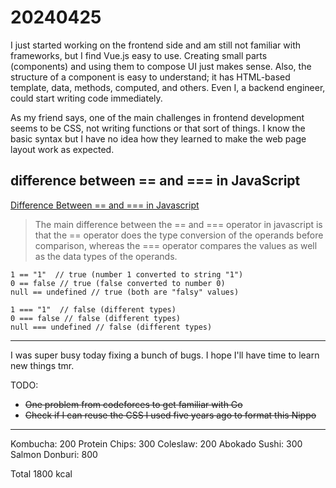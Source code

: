 <head><meta name="viewport" content="width=device-width, initial-scale=1.0, user-scalable=yes" /></head>

# 20240425

I just started working on the frontend side and am still not familiar with frameworks, but I find Vue.js easy to use. Creating small parts (components) and using them to compose UI just makes sense. Also, the structure of a component is easy to understand; it has HTML-based template, data, methods, computed, and others. Even I, a backend engineer, could start writing code immediately.

As my friend says, one of the main challenges in frontend development seems to be CSS, not writing functions or that sort of things. I know the basic syntax but I have no idea how they learned to make the web page layout work as expected.

## difference between == and === in JavaScript

[Difference Between == and === in Javascript](https://www.scaler.com/topics/javascript/difference-between-double-equals-and-triple-equals-in-javascript/#)

> The main difference between the == and === operator in javascript is that the == operator does the type conversion of the operands before comparison, whereas the === operator compares the values as well as the data types of the operands.

```
1 == "1"  // true (number 1 converted to string "1")
0 == false // true (false converted to number 0)
null == undefined // true (both are "falsy" values)
```

```
1 === "1"  // false (different types)
0 === false // false (different types)
null === undefined // false (different types)
```

---

I was super busy today fixing a bunch of bugs. I hope I\'ll have time to learn new things tmr.

TODO:

- ~~One problem from codeforces to get familiar with Go~~
- ~~Check if I can reuse the CSS I used five years ago to format this Nippo~~

---

Kombucha: 200
Protein Chips: 300
Coleslaw: 200
Abokado Sushi: 300
Salmon Donburi: 800

Total 1800 kcal
